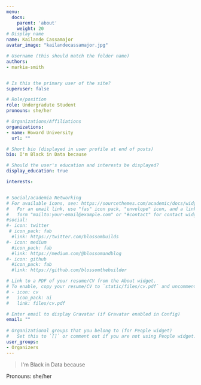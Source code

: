 ```yaml
---
menu:
  docs:
    parent: 'about'
    weight: 20
# Display name
name: Kailande Cassamajor
avatar_image: "kailandecassamajor.jpg"

# Username (this should match the folder name)
authors:
- markia-smith


# Is this the primary user of the site?
superuser: false

# Role/position
role: Undergradute Student
pronouns: she/her 

# Organizations/Affiliations
organizations:
- name: Howard University
  url: ""

# Short bio (displayed in user profile at end of posts)
bio: I'm Black in Data because 

# Should the user's education and interests be displayed?
display_education: true

interests:


# Social/academia Networking
# For available icons, see: https://sourcethemes.com/academic/docs/widgets/#icons
#   For an email link, use "fas" icon pack, "envelope" icon, and a link in the
#   form "mailto:your-email@example.com" or "#contact" for contact widget.
#social:
#- icon: twitter
 # icon_pack: fab
  #link: https://twitter.com/blossombuilds
#- icon: medium
  #icon_pack: fab
  #link: https://medium.com/@blossomandblog
#- icon: github
  #icon_pack: fab
  #link: https://github.com/blossomthebuilder

# Link to a PDF of your resume/CV from the About widget.
# To enable, copy your resume/CV to `static/files/cv.pdf` and uncomment the lines below.  
# - icon: cv
#   icon_pack: ai
#   link: files/cv.pdf

# Enter email to display Gravatar (if Gravatar enabled in Config)
email: ""
  
# Organizational groups that you belong to (for People widget)
#   Set this to `[]` or comment out if you are not using People widget.  
user_groups:
- Organizers
---
```

> I'm Black in Data because 

Pronouns: she/her
